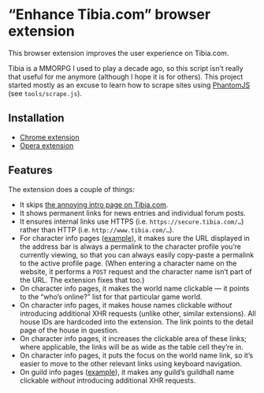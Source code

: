 # “Enhance Tibia.com” browser extension

This browser extension improves the user experience on Tibia.com.

Tibia is a MMORPG I used to play a decade ago, so this script isn’t really that useful for me anymore (although I hope it is for others). This project started mostly as an excuse to learn how to scrape sites using [PhantomJS](http://phantomjs.org/) (see `tools/scrape.js`).

## Installation

* [Chrome extension](https://chrome.google.com/webstore/detail/tibiacom-enhancer/nffjdandbhengjofneamfibpichapjbb)
* [Opera extension](https://addons.opera.com/en/extensions/details/tibiacom-enhancer/)

## Features

The extension does a couple of things:

* It skips [the annoying intro page on Tibia.com](https://secure.tibia.com/mmorpg/free-multiplayer-online-role-playing-game.php).
* It shows permanent links for news entries and individual forum posts.
* It ensures internal links use HTTPS (i.e. `https://secure.tibia.com/…`) rather than HTTP (i.e. `http://www.tibia.com/…`).
* For character info pages ([example](https://secure.tibia.com/community/?subtopic=characters&name=Illja+Mythus)), it makes sure the URL displayed in the address bar is always a permalink to the character profile you’re currently viewing, so that you can always easily copy-paste a permalink to the active profile page. (When entering a character name on the website, it performs a `POST` request and the character name isn’t part of the URL. The extension fixes that too.)
* On character info pages, it makes the world name clickable — it points to the “who’s online?” list for that particular game world.
* On character info pages, it makes house names clickable _without_ introducing additional XHR requests (unlike other, similar extensions). All house IDs are hardcoded into the extension. The link points to the detail page of the house in question.
* On character info pages, it increases the clickable area of these links; where applicable, the links will be as wide as the table cell they’re in.
* On character info pages, it puts the focus on the world name link, so it’s easier to move to the other relevant links using keyboard navigation.
* On guild info pages ([example](https://secure.tibia.com/community/?subtopic=guilds&page=view&GuildName=Blood)), it makes any guild’s guildhall name clickable _without_ introducing additional XHR requests.
